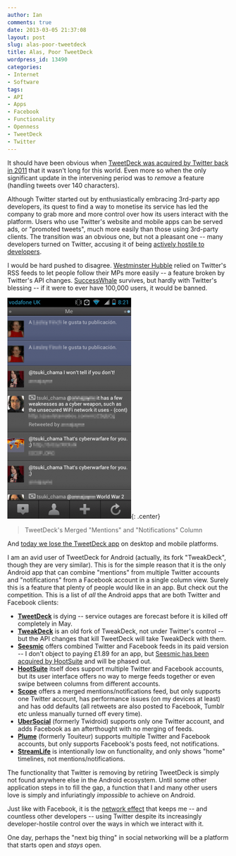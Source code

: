 ```yaml
---
author: Ian
comments: true
date: 2013-03-05 21:37:08
layout: post
slug: alas-poor-tweetdeck
title: Alas, Poor TweetDeck
wordpress_id: 13490
categories:
- Internet
- Software
tags:
- API
- Apps
- Facebook
- Functionality
- Openness
- TweetDeck
- Twitter
---
```


It should have been obvious when [TweetDeck was acquired by Twitter back in 2011](https://tweetdeck.posterous.com/its-official-tweetdeck-has-been-acquired-by-t) that it wasn't long for this world. Even more so when the only significant update in the intervening period was to _remove_ a feature (handling tweets over 140 characters).

Although Twitter started out by enthusiastically embracing 3rd-party app developers, its quest to find a way to monetise its service has led the company to grab more and more control over how its users interact with the platform. Users who use Twitter's website and mobile apps can be served ads, or "promoted tweets", much more easily than those using 3rd-party clients. The transition was an obvious one, but not a pleasant one -- many developers turned on Twitter, accusing it of being [actively hostile to developers](http://ryanmarkel.com/2012/09/07/twitters-api-and-user-hostility/).

I would be hard pushed to disagree. [Westminster Hubble](http://www.westminsterhubble.com) relied on Twitter's RSS feeds to let people follow their MPs more easily -- a feature broken by Twitter's API changes. [SuccessWhale](https://successwhale.com) survives, but hardly with Twitter's blessing -- if it were to ever have 100,000 users, it would be banned.

![TweetDeck's Merged "Mentions" and "Notifications" Column](/blog/2013/03/Screenshot_2013-03-05-20-21-30-281x500.png){: .center}

> TweetDeck's Merged "Mentions" and "Notifications" Column

And [today we lose the TweetDeck app](https://tweetdeck.posterous.com/an-update-on-tweetdeck) on desktop and mobile platforms.

I am an avid user of TweetDeck for Android (actually, its fork "TweakDeck", though they are very similar). This is for the simple reason that it is the only Android app that can combine "mentions" from multiple Twitter accounts and "notifications" from a Facebook account in a single column view. Surely this is a feature that plenty of people would like in an app. But check out the competition. This is a list of _all_ the Android apps that are both Twitter and Facebook clients:

  * **[TweetDeck](https://play.google.com/store/apps/details?id=com.thedeck.android.app)** is dying -- service outages are forecast before it is killed off completely in May.
  * **[TweakDeck](https://play.google.com/store/apps/details?id=com.modaco.thedeck.android.app)** is an old fork of TweakDeck, not under Twitter's control -- but the API changes that kill TweetDeck will take TweakDeck with them.
  * **[Seesmic](https://play.google.com/store/apps/details?id=com.seesmic)** offers combined Twitter and Facebook feeds in its paid version -- I don't object to paying £1.89 for an app, but [Seesmic has been acquired by HootSuite](http://blog.seesmic.com/seesmic-has-been-acquired-by-hootsuite.html) and will be phased out.
  * **[HootSuite](https://play.google.com/store/apps/details?id=com.hootsuite.droid.full)** itself does support multiple Twitter and Facebook accounts, but its user interface offers no way to merge feeds together or even swipe between columns from different accounts.
  * **[Scope](https://play.google.com/store/apps/details?id=com.alphascope)** offers a merged mentions/notifications feed, but only supports one Twitter account, has performance issues (on my devices at least) and has odd defaults (all retweets are also posted to Facebook, Tumblr etc unless manually turned off every time).
  * **[UberSocial](https://play.google.com/store/apps/details?id=com.twidroid)** (formerly Twidroid) supports only one Twitter account, and adds Facebook as an afterthought with no merging of feeds.
  * **[Plume](https://play.google.com/store/apps/details?id=com.levelup.touiteur)** (formerly Touiteur) supports multiple Twitter and Facebook accounts, but only supports Facebook's posts feed, not notifications.
  * **[StreamLife](https://play.google.com/store/apps/details?id=com.idanapps.streamlife)** is intentionally low on functionality, and only shows "home" timelines, not mentions/notifications.

The functionality that Twitter is removing by retiring TweetDeck is simply not found anywhere else in the Android ecosystem. Until some other application steps in to fill the gap, a function that I and many other users love is simply and infuriatingly _impossible_ to achieve on Android.

Just like with Facebook, it is the [network effect](https://en.wikipedia.org/wiki/Network_effect) that keeps me -- and countless other developers -- using Twitter despite its increasingly developer-hostile control over the ways in which we interact with it.

One day, perhaps the "next big thing" in social networking will be a platform that starts open and _stays_ open.
